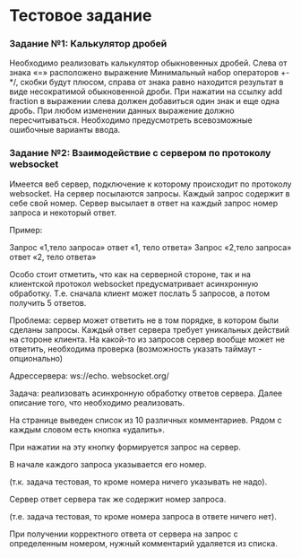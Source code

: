 <h1>Тестовое задание</h1>

<h3>Задание №1: Калькулятор дробей</h3>
<p>Необходимо реализовать калькулятор обыкновенных дробей. Слева от знака «=» расположено выражение Минимальный набор
  операторов +-*/, скобки будут плюсом, справа от знака равно находится результат в виде несократимой обыкновенной
  дроби. При нажатии на ссылку add fraction в выражении слева должен добавиться один знак и еще одна дробь. При любом
  изменении данных выражение должно пересчитываться. Необходимо предусмотреть всевозможные ошибочные варианты ввода.</p>

<h3>Задание №2: Взаимодействие с сервером по протоколу websocket</h3>
<p>Имеется веб сервер, подключение к которому происходит по протоколу websocket. На сервер посылаются запросы. Каждый
  запрос содержит в себе свой номер. Сервер высылает в ответ на каждый запрос номер запроса и некоторый ответ.</p><p>
  Пример:</p><p>Запрос «1,тело запроса» ответ «1, тело ответа» Запрос «2,тело запроса» ответ «2, тело ответа»</p><p>
  Особо стоит отметить, что как на серверной стороне, так и на клиентской протокол websocket предусматривает
  асинхронную обработку. Т.е. сначала клиент может послать 5 запросов, а потом получить 5 ответов.</p><p>Проблема:
  сервер может ответить не в том порядке, в котором были сделаны запросы. Каждый ответ сервера требует уникальных
  действий на стороне клиента. На какой-то из запросов сервер вообще может не ответить, необходима проверка
  (возможность указать таймаут - опционально)</p><p>Адрессервера: ws://echo. websocket.org/</p><p>Задача: реализовать
  асинхронную обработку ответов сервера. Далее описание того, что необходимо реализовать.</p><p>На странице выведен
  список из 10 различных комментариев. Рядом с каждым словом есть кнопка «удалить».</p><p>При нажатии на эту кнопку
  формируется запрос на сервер.</p><p>В начале каждого запроса указывается его номер.</p><p>(т.к. задача тестовая, то
  кроме номера ничего указывать не надо).</p><p>Сервер ответ сервера так же содержит номер запроса.</p><p>(т.е. задача
  тестовая, то кроме номера запроса в ответе ничего нет).</p><p>При получении корректного ответа от сервера на запрос с
  определенным номером, нужный комментарий удаляется из списка.</p>
